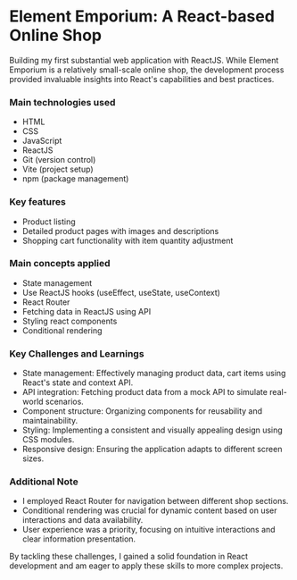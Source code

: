 # Element Emporium: A React-based Online Shop

Building my first substantial web application with ReactJS. While Element Emporium is a relatively small-scale online shop, the development process provided invaluable insights into React's capabilities and best practices.

### Main technologies used

- HTML
- CSS
- JavaScript
- ReactJS
- Git (version control)
- Vite (project setup)
- npm (package management)

### Key features

- Product listing
- Detailed product pages with images and descriptions
- Shopping cart functionality with item quantity adjustment

### Main concepts applied

- State management
- Use ReactJS hooks (useEffect, useState, useContext)
- React Router
- Fetching data in ReactJS using API
- Styling react components
- Conditional rendering

### Key Challenges and Learnings

- State management: Effectively managing product data, cart items using React's state and context API.
- API integration: Fetching product data from a mock API to simulate real-world scenarios.
- Component structure: Organizing components for reusability and maintainability.
- Styling: Implementing a consistent and visually appealing design using CSS modules.
- Responsive design: Ensuring the application adapts to different screen sizes.

### Additional Note

- I employed React Router for navigation between different shop sections.
- Conditional rendering was crucial for dynamic content based on user interactions and data availability.
- User experience was a priority, focusing on intuitive interactions and clear information presentation.

By tackling these challenges, I gained a solid foundation in React development and am eager to apply these skills to more complex projects.
